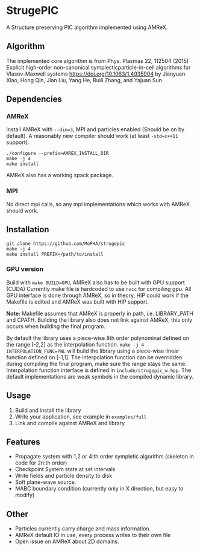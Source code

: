 # StrugePIC


A Structure preserving PIC algorithm implemented using AMReX.


## Algorithm

The implemented core algorithm is from Phys. Plasmas 22, 112504 (2015) Explicit high-order non-canonical symplecticparticle-in-cell algorithms for Vlasov-Maxwell systems <https://doi.org/10.1063/1.4935904> by Jianyuan Xiao, Hong Qin, Jian Liu, Yang He, Ruili Zhang, and Yajuan Sun.

## Dependencies 

### AMReX

Install AMReX with `--dim=3`, MPI and particles enabled (Should be on by default).
A reasonably new compiler should work (at least `-std=c++11` support).
```
./configure --prefix=AMREX_INSTALL_DIR
make -j 4
make install
```

AMReX also has a working spack package.

### MPI

No direct mpi calls, so any mpi implementations which works with AMReX should work.

## Installation

```
git clone https://github.com/MoPHA/strugepic
make -j 4
make install PREFIX=/path/to/install
```
### GPU version
Build with `make BUILD=GPU`, AMReX also has to be built with GPU support (CUDA)
Currently make file is hardcoded to use `nvcc` for compiling gpu. All GPU interface is done through
AMReX, so in theory, HIP could work if the Makefile is edited and AMReX was built with HIP support.


**Note:** Makefile assumes that AMReX is properly in path, i.e. LIBRARY_PATH and CPATH.
Building the library also does not link against AMReX, this only occurs when building the final program.

By default the library uses a piece-wise 8th order polynominal defined on the range [-2,2] as the interpolation function.
`make -j 4 INTERPOLATION_FUNC=PWL` will build the library using a piece-wise linear function defined on [-1,1].
The interpolation function can be overridden during compiling the final program, make sure the range stays the same. 
Interpolation function interface is defined in `include/strugepic_w.hpp`. The default implementations are weak
symbols in the compiled dynamic library.

## Usage

1. Build and install the library 
2. Write your application, see example in `examples/full` 
3. Link and compile against AMReX and library

## Features

- Propagate system with 1,2 or 4:th order sympletic algorithm (skeleton in code for 2n:th order)
- Checkpoint System state at set intervals 
- Write fields and particle density to disk
- Soft plane-wave source.
- MABC boundary condition (currently only in X direction, but easy to modify) 

## Other

- Particles currently carry charge and mass information.
- AMReX default IO in use, every process writes to their own file 
- Open issue on AMReX about 2D domains.

